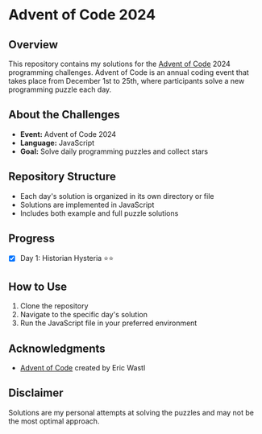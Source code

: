# Advent of Code 2024

## Overview
This repository contains my solutions for the [Advent of Code](https://adventofcode.com/) 2024 programming challenges. Advent of Code is an annual coding event that takes place from December 1st to 25th, where participants solve a new programming puzzle each day.

## About the Challenges
- **Event:** Advent of Code 2024
- **Language:** JavaScript
- **Goal:** Solve daily programming puzzles and collect stars

## Repository Structure
- Each day's solution is organized in its own directory or file
- Solutions are implemented in JavaScript
- Includes both example and full puzzle solutions

## Progress
- [x] Day 1: Historian Hysteria ⭐⭐

## How to Use
1. Clone the repository
2. Navigate to the specific day's solution
3. Run the JavaScript file in your preferred environment

## Acknowledgments
- [Advent of Code](https://adventofcode.com/) created by Eric Wastl

## Disclaimer
Solutions are my personal attempts at solving the puzzles and may not be the most optimal approach.
